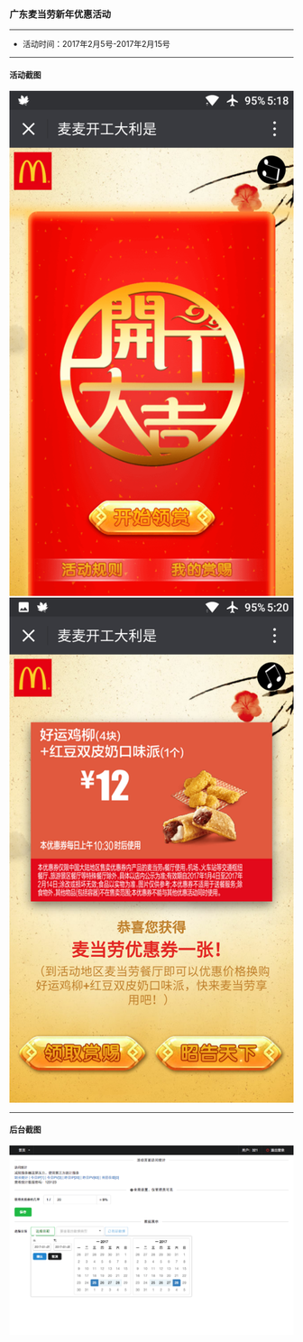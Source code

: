 ### 广东麦当劳新年优惠活动

----
* 活动时间：2017年2月5号-2017年2月15号

-----

#### 活动截图
![微信端](./网站实际运行截图/微信端/Screenshot_20170127-051835.png)
![微信端](./网站实际运行截图/微信端/Screenshot_20170127-052008.png)

-----

#### 后台截图
![微信端](./网站实际运行截图/管理后台/1.png)
